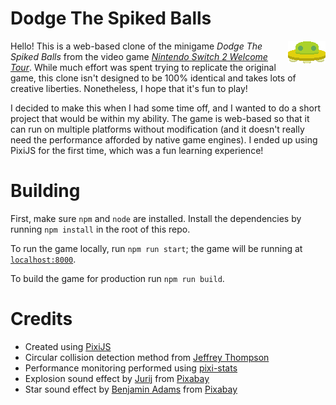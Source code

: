 # Dodge The Spiked Balls

<img alt="sprite of the ufo friend from the game" src="./public/assets/friend.gif" align="right">

Hello!  This is a web-based clone of the minigame *Dodge The Spiked Balls* from the video game [*Nintendo Switch 2 Welcome Tour*](https://en.wikipedia.org/wiki/Nintendo_Switch_2_Welcome_Tour).  While much effort was spent trying to replicate the original game, this clone isn't designed to be 100% identical and takes lots of creative liberties.  Nonetheless, I hope that it's fun to play!

I decided to make this when I had some time off, and I wanted to do a short project that would be within my ability.  The game is web-based so that it can run on multiple platforms without modification (and it doesn't really need the performance afforded by native game engines).  I ended up using PixiJS for the first time, which was a fun learning experience!

# Building
First, make sure `npm` and `node` are installed.  Install the dependencies by running `npm install` in the root of this repo.

To run the game locally, run `npm run start`; the game will be running at [`localhost:8000`](http://localhost:8000).

To build the game for production run `npm run build`.

# Credits
- Created using <a href="https://pixijs.com/">PixiJS</a>
- Circular collision detection method from <a href="https://www.jeffreythompson.org/collision-detection/circle-circle.php">Jeffrey Thompson</a>
- Performance monitoring performed using <a href="https://github.com/Prozi/pixi-stats">pixi-stats</a>
- Explosion sound effect by <a href="https://pixabay.com/users/soundreality-31074404/?utm_source=link-attribution&utm_medium=referral&utm_campaign=mutm_content=343683">Jurij</a> from <a href="https://pixabay.com/sound-effects//?utm_source=link-attribution&utm_medium=referral&utm_campaign=music&utm_content=343683">Pixabay</a></li>
- Star sound effect by <a href="https://pixabay.com/users/benkirb-8692052/?utm_source=link-attribution&utm_medium=referral&utm_campaign=mutm_content=268901">Benjamin Adams</a> from <a href="https://pixabay.com/sound-effects//?utm_source=link-attribution&utm_medium=referral&utm_campaign=music&utm_content=268901">Pixabay</a></li>
